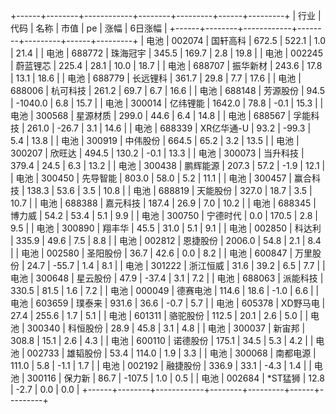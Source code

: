 +------+--------+------------+--------+---------+------+---------+
| 行业 |  代码  |    名称    |  市值  |   pe    | 涨幅 | 6日涨幅 |
+------+--------+------------+--------+---------+------+---------+
| 电池 | 002074 |  国轩高科  | 672.5  |  522.1  | 1.0  |  21.4   |
| 电池 | 688772 |  珠海冠宇  | 345.5  |  169.7  | 2.8  |  19.8   |
| 电池 | 002245 |  蔚蓝锂芯  | 225.4  |  28.1   | 10.0 |  18.7   |
| 电池 | 688707 |  振华新材  | 243.6  |  17.8   | 13.1 |  18.6   |
| 电池 | 688779 |  长远锂科  | 361.7  |  29.8   | 7.7  |  17.6   |
| 电池 | 688006 |  杭可科技  | 261.2  |  69.7   | 6.7  |  16.6   |
| 电池 | 688148 |  芳源股份  |  94.5  | -1040.0 | 6.8  |  15.7   |
| 电池 | 300014 |  亿纬锂能  | 1642.0 |  78.8   | -0.1 |  15.3   |
| 电池 | 300568 |  星源材质  | 299.0  |  44.6   | 6.4  |  14.8   |
| 电池 | 688567 |  孚能科技  | 261.0  |  -26.7  | 3.1  |  14.6   |
| 电池 | 688339 | XR亿华通-U |  93.2  |  -99.3  | 5.4  |  13.8   |
| 电池 | 300919 |  中伟股份  | 664.5  |  65.2   | 3.2  |  13.5   |
| 电池 | 300207 |   欣旺达   | 494.5  |  130.2  | -0.1 |  13.3   |
| 电池 | 300073 |  当升科技  | 379.4  |  24.5   | 6.3  |  13.2   |
| 电池 | 300438 |  鹏辉能源  | 207.3  |  57.2   | -1.9 |  12.1   |
| 电池 | 300450 |  先导智能  | 803.0  |  58.0   | 5.2  |  11.1   |
| 电池 | 300457 |  赢合科技  | 138.3  |  53.6   | 3.5  |  10.8   |
| 电池 | 688819 |  天能股份  | 327.0  |  18.7   | 3.5  |  10.7   |
| 电池 | 688388 |  嘉元科技  | 187.4  |  26.9   | 7.0  |  10.2   |
| 电池 | 688345 |   博力威   |  54.2  |  53.4   | 5.1  |   9.9   |
| 电池 | 300750 |  宁德时代  |  0.0   |  170.5  | 2.8  |   9.5   |
| 电池 | 300890 |   翔丰华   |  45.5  |  31.0   | 5.1  |   9.1   |
| 电池 | 002850 |   科达利   | 335.9  |  49.6   | 7.5  |   8.8   |
| 电池 | 002812 |  恩捷股份  | 2006.0 |  54.8   | 2.1  |   8.4   |
| 电池 | 002580 |  圣阳股份  |  36.7  |  42.6   | 0.0  |   8.2   |
| 电池 | 600847 |  万里股份  |  24.7  |  -55.7  | 1.4  |   8.1   |
| 电池 | 301222 |  浙江恒威  |  31.6  |  39.2   | 6.5  |   7.7   |
| 电池 | 300648 |  星云股份  |  47.9  |  -37.4  | 3.1  |   7.2   |
| 电池 | 688063 |  派能科技  | 330.5  |  81.5   | 1.6  |   7.2   |
| 电池 | 000049 |  德赛电池  | 114.6  |  18.6   | -1.0 |   6.6   |
| 电池 | 603659 |   璞泰来   | 931.6  |  36.6   | -0.7 |   5.7   |
| 电池 | 605378 |  XD野马电  |  27.4  |  255.6  | 1.7  |   5.1   |
| 电池 | 601311 |  骆驼股份  | 112.5  |  20.1   | 2.6  |   5.0   |
| 电池 | 300340 |  科恒股份  |  28.9  |  45.8   | 3.1  |   4.8   |
| 电池 | 300037 |   新宙邦   | 308.8  |  15.1   | 2.6  |   4.3   |
| 电池 | 600110 |  诺德股份  | 175.1  |  34.5   | 5.3  |   4.2   |
| 电池 | 002733 |  雄韬股份  |  53.4  |  114.0  | 1.9  |   3.3   |
| 电池 | 300068 |  南都电源  | 111.0  |   5.8   | -1.1 |   1.7   |
| 电池 | 002192 |  融捷股份  | 336.9  |  33.1   | -4.3 |   1.4   |
| 电池 | 300116 |   保力新   |  86.7  | -107.5  | 1.0  |   0.5   |
| 电池 | 002684 |  *ST猛狮   |  12.8  |  -2.7   | 0.0  |   0.0   |
+------+--------+------------+--------+---------+------+---------+
